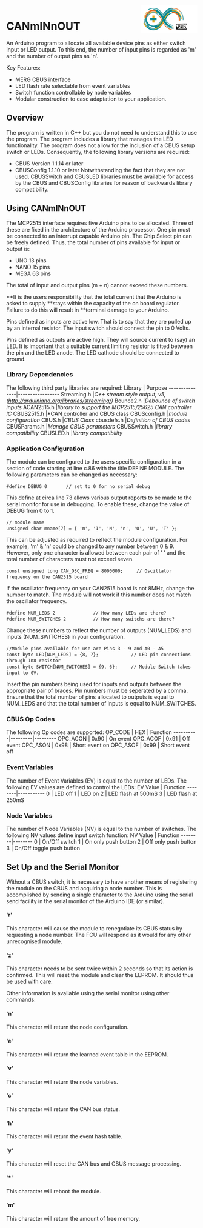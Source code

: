 <img align="right" src="arduino_cbus_logo.png"  width="150" height="75">

# CANmINnOUT

An Arduino program to allocate all available device pins as either switch input or LED output.
To this end, the number of input pins is regarded as 'm' and the number of output pins as 'n'.

Key Features:
- MERG CBUS interface
- LED flash rate selectable from event variables
- Switch function controllable by node variables
- Modular construction to ease adaptation to your application.

## Overview

The program is written in C++ but you do not need to understand this to use the program.
The program includes a library that manages the LED functionality.
The program does not allow for the inclusion of a CBUS setup switch or LEDs. Consequently,
the following library versions are required:
- CBUS Version 1.1.14 or later
- CBUSConfig 1.1.10 or later
Notwithstanding the fact that they are not used, CBUSSwitch and CBUSLED libraries must be 
available for access by the CBUS and CBUSConfig libraries for reason of backwards library
compatibility. 

## Using CANmINnOUT

The MCP2515 interface requires five Arduino pins to be allocated. Three of these are fixed
in the architecture of the Arduino processor. One pin must be connected to an interrupt
capable Arduino pin. The Chip Select pin can be freely defined. Thus, the total number of pins available for input or output is:
- UNO  13 pins
- NANO 15 pins
- MEGA 63 pins

The total of input and output pins (m + n) cannot exceed these numbers.

**It is the users responsibility that the total current that the Arduino is asked to supply 
**stays within the capacity of the on board regulator.  Failure to do this will result in 
**terminal damage to your Arduino.

Pins defined as inputs are active low.  That is to say that they are pulled up by an 
internal resistor. The input switch should connect the pin to 0 Volts.

Pins defined as outputs are active high.  They will source current to (say) an LED. It is 
important that a suitable current limiting resistor is fitted between the pin and the LED 
anode.  The LED cathode should be connected to ground.

### Library Dependencies

The following third party libraries are required:
Library | Purpose
---------------|-----------------
Streaming.h  |*C++ stream style output, v5, (http://arduiniana.org/libraries/streaming/)*
Bounce2.h    |*Debounce of switch inputs*
ACAN2515.h   |*library to support the MCP2515/25625 CAN controller IC*
CBUS2515.h   |*CAN controller and CBUS class
CBUSconfig.h |*module configuration*
CBUS.h       |*CBUS Class*
cbusdefs.h   |*Definition of CBUS codes*
CBUSParams.h   |*Manage CBUS parameters*
CBUSSwitch.h   |*library compatibility*
CBUSLED.h      |*library compatibility*

### Application Configuration

The module can be configured to the users specific configuration in a section of code 
starting at line c.86 with the title DEFINE MODULE. The following parameters can be changed 
as necessary:
```
#define DEBUG 0       // set to 0 for no serial debug
```
This define at circa line 73 allows various output reports to be made to the serial monitor 
for use in debugging.  To enable these, change the value of DEBUG from 0 to 1.

```
// module name
unsigned char mname[7] = { 'm', 'I', 'N', 'n', 'O', 'U', 'T' };
```
This can be adjusted as required to reflect the module configuration.  For example, 'm' & 'n' 
could be changed to any number between 0 & 9. However, only one character is allowed between 
each pair of ' ' and the total number of characters must not exceed seven.

```
const unsigned long CAN_OSC_FREQ = 8000000;     // Oscillator frequency on the CAN2515 board
```
If the oscillator frequency on your CAN2515 board is not 8MHz, change the number to match. The 
module will not work if this number does not match the oscillator frequency.

```
#define NUM_LEDS 2              // How many LEDs are there?
#define NUM_SWITCHES 2          // How many switchs are there?
```
Change these numbers to reflect the number of outputs (NUM_LEDS) and inputs (NUM_SWITCHES) in 
your configuration.

```
//Module pins available for use are Pins 3 - 9 and A0 - A5
const byte LED[NUM_LEDS] = {8, 7};            // LED pin connections through 1K8 resistor
const byte SWITCH[NUM_SWITCHES] = {9, 6};     // Module Switch takes input to 0V.
```
Insert the pin numbers being used for inputs and outputs between the appropriate pair of braces.
Pin numbers must be seperated by a comma.  Ensure that the total number of pins allocated to 
outputs is equal to NUM_LEDS and that the total number of inputs is equal to NUM_SWITCHES.


### CBUS Op Codes

The following Op codes are supported:
OP_CODE | HEX | Function
----------|---------|---------
 OPC_ACON | 0x90 | On event
 OPC_ACOF | 0x91 | Off event
 OPC_ASON | 0x98 | Short event on
 OPC_ASOF | 0x99 | Short event off

### Event Variables

The number of Event Variables (EV) is equal to the number of LEDs.
The following EV values are defined to control the LEDs:
 EV Value | Function
--------|-----------
 0 | LED off
 1 | LED on
 2 | LED flash at 500mS
 3 | LED flash at 250mS
 
### Node Variables

The number of Node Variables (NV) is equal to the number of switches.
The following NV values define input switch function:
NV Value | Function
--------|--------
 0 | On/Off switch
 1 | On only push button
 2 | Off only push button
 3 | On/Off toggle push button
 
## Set Up and the Serial Monitor

Without a CBUS switch, it is necessary to have another means of registering the module on 
the CBUS and acquiring a node number.  This is accomplished by sending a single character to 
the Arduino using the serial send facility in the serial monitor of the Arduino IDE (or similar).

#### 'r'
This character will cause the module to renegotiate its CBUS status by requesting a node number.
The FCU will respond as it would for any other unrecognised module.

#### 'z'
This character needs to be sent twice within 2 seconds so that its action is confirmed.
This will reset the module and clear the EEPROM.  It should thus be used with care.

Other information is available using the serial monitor using other commands:

#### 'n'
This character will return the node configuration.

#### 'e'
This character will return the learned event table in the EEPROM.

#### 'v'
This character will return the node variables.

#### 'c'
This character will return the CAN bus status.

#### 'h'
This character will return the event hash table.

#### 'y'
This character will reset the CAN bus and CBUS message processing.

#### '\*'
This character will reboot the module.

#### 'm'
This character will return the amount of free memory. 
 
 
 
 
 
